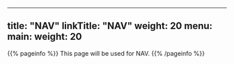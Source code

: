 
---
title: "NAV"
linkTitle: "NAV"
weight: 20
menu:
  main:
    weight: 20
---

{{% pageinfo %}}
This page will be used for NAV.
{{% /pageinfo %}}
